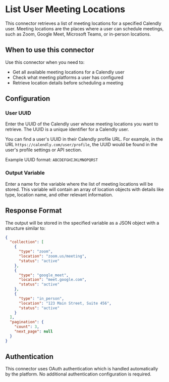 # List User Meeting Locations

This connector retrieves a list of meeting locations for a specified Calendly user. Meeting locations are the places where a user can schedule meetings, such as Zoom, Google Meet, Microsoft Teams, or in-person locations.

## When to use this connector

Use this connector when you need to:
- Get all available meeting locations for a Calendly user
- Check what meeting platforms a user has configured
- Retrieve location details before scheduling a meeting

## Configuration

### User UUID

Enter the UUID of the Calendly user whose meeting locations you want to retrieve. The UUID is a unique identifier for a Calendly user.

You can find a user's UUID in their Calendly profile URL. For example, in the URL `https://calendly.com/user/profile`, the UUID would be found in the user's profile settings or API section.

Example UUID format: `ABCDEFGHIJKLMNOPQRST`

### Output Variable

Enter a name for the variable where the list of meeting locations will be stored. This variable will contain an array of location objects with details like type, location name, and other relevant information.

## Response Format

The output will be stored in the specified variable as a JSON object with a structure similar to:

```json
{
  "collection": [
    {
      "type": "zoom",
      "location": "zoom.us/meeting",
      "status": "active"
    },
    {
      "type": "google_meet",
      "location": "meet.google.com",
      "status": "active"
    },
    {
      "type": "in_person",
      "location": "123 Main Street, Suite 456",
      "status": "active"
    }
  ],
  "pagination": {
    "count": 3,
    "next_page": null
  }
}
```

## Authentication

This connector uses OAuth authentication which is handled automatically by the platform. No additional authentication configuration is required.